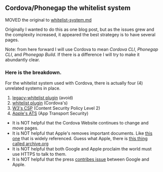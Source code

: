 ## Cordova/Phonegap the whitelist system ##

MOVED the original to [whitelist-system.md](whitelist-system.md)

Originally I wanted to do this as one blog post, but as the issues grew and the complexity increased, it appeared the best strategey is to have several pages.

Note: from here forward I will use Cordova to mean *Cordova CLI*, *Phonegap CLI*, and *Phonegap Build*. If there is a difference I will try to make it abundantly clear.

### Here is the breakdown. ###

For the whitelist system used with Cordova, there is actually four (4) unrelated systems in place. 

1. [legacy-whitelist plugin](https://www.npmjs.com/package/cordova-plugin-legacy-whitelist) (avoid)
2. [whitelist plugin](https://www.npmjs.com/package/cordova-plugin-whitelist) (Cordova's)
3. [W3's CSP](http://www.w3.org/TR/CSP2/) (Content Security Policy Level 2)
4. [Apple's ATS]() (App Transport Security)

- It is NOT helpful that the Cordova Website continues to change and move pages.
- It is NOT helpful that Apple's removes important documents. Like [this one](https://developer.apple.com/library/prerelease/ios/technotes/App-Transport-Security-Technote/index.html#//apple_ref/doc/uid/TP40016240) that is widely referenced. Guess what Apple, there is [this thing called archive.org](https://web.archive.org/web/20150905111538/https://developer.apple.com/library/prerelease/ios/technotes/App-Transport-Security-Technote/)
- It is NOT helpful that both Google and Apple proclaim the world must use HTTPS to talk to them.
- It is NOT helpful that the press [contribes issue](http://recode.net/2015/08/27/google-tells-developers-how-to-get-around-apples-new-security-rules-so-they-can-keep-selling-ads/) between Google and Apple.





